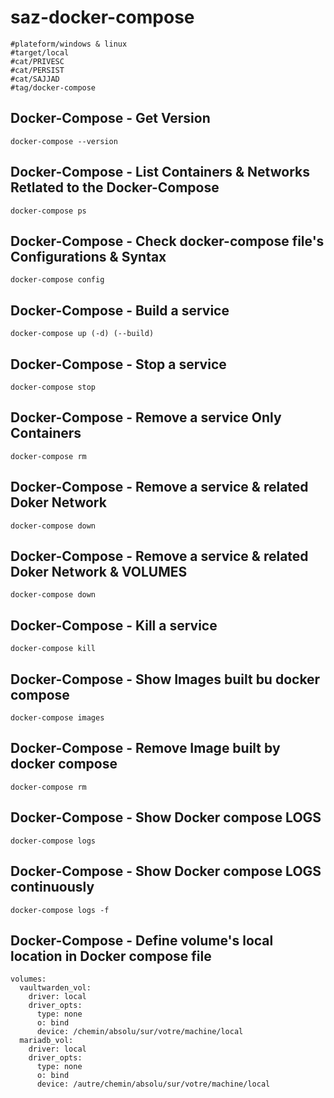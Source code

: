 # saz-docker-compose

```
#plateform/windows & linux
#target/local
#cat/PRIVESC
#cat/PERSIST
#cat/SAJJAD
#tag/docker-compose
```


## Docker-Compose - Get Version
```
docker-compose --version
```


## Docker-Compose - List Containers & Networks Retlated to the Docker-Compose
```
docker-compose ps
```


## Docker-Compose - Check docker-compose file's Configurations & Syntax
```
docker-compose config
```


## Docker-Compose - Build a service
```
docker-compose up (-d) (--build)
```


## Docker-Compose - Stop a service
```
docker-compose stop
```


## Docker-Compose - Remove a service Only Containers
```
docker-compose rm
```


## Docker-Compose - Remove a service & related Doker Network
```
docker-compose down
```


## Docker-Compose - Remove a service & related Doker Network & VOLUMES
```
docker-compose down
```


## Docker-Compose - Kill a service
```
docker-compose kill
```


## Docker-Compose - Show Images built bu docker compose
```
docker-compose images
```


## Docker-Compose - Remove Image built by docker compose
```
docker-compose rm
```


## Docker-Compose - Show Docker compose LOGS
```
docker-compose logs
```


## Docker-Compose - Show Docker compose LOGS continuously
```
docker-compose logs -f
```


## Docker-Compose - Define volume's local location in Docker compose file
```
volumes:
  vaultwarden_vol:
    driver: local
    driver_opts:
      type: none
      o: bind
      device: /chemin/absolu/sur/votre/machine/local
  mariadb_vol:
    driver: local
    driver_opts:
      type: none
      o: bind
      device: /autre/chemin/absolu/sur/votre/machine/local
```
